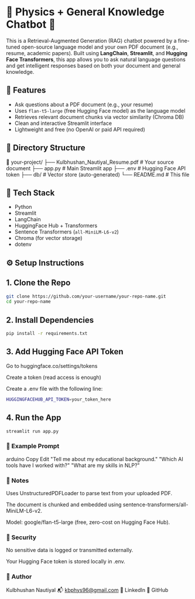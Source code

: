 # 📄 Physics + General Knowledge Chatbot 🤖

This is a Retrieval-Augmented Generation (RAG) chatbot powered by a fine-tuned open-source language model and your own PDF document (e.g., resume, academic papers). Built using **LangChain**, **Streamlit**, and **Hugging Face Transformers**, this app allows you to ask natural language questions and get intelligent responses based on both your document and general knowledge.

## 🚀 Features

- Ask questions about a PDF document (e.g., your resume)
- Uses `flan-t5-large` (free Hugging Face model) as the language model
- Retrieves relevant document chunks via vector similarity (Chroma DB)
- Clean and interactive Streamlit interface
- Lightweight and free (no OpenAI or paid API required)

## 📂 Directory Structure

📁 your-project/
├── Kulbhushan_Nautiyal_Resume.pdf # Your source document
├── app.py # Main Streamlit app
├── .env # Hugging Face API token
├── db/ # Vector store (auto-generated)
└── README.md # This file


## 🧠 Tech Stack

- Python
- Streamlit
- LangChain
- HuggingFace Hub + Transformers
- Sentence Transformers (`all-MiniLM-L6-v2`)
- Chroma (for vector storage)
- dotenv

## ⚙️ Setup Instructions

## 1. Clone the Repo

```bash
git clone https://github.com/your-username/your-repo-name.git
cd your-repo-name

```
## 2. Install Dependencies

```bash
pip install -r requirements.txt

```
## 3. Add Hugging Face API Token
Go to huggingface.co/settings/tokens

Create a token (read access is enough)

Create a .env file with the following line:

```bash
HUGGINGFACEHUB_API_TOKEN=your_token_here
```

## 4. Run the App

```bash
streamlit run app.py
```

### 📝 Example Prompt
arduino
Copy
Edit
"Tell me about my educational background."
"Which AI tools have I worked with?"
"What are my skills in NLP?"



### 📌 Notes
Uses UnstructuredPDFLoader to parse text from your uploaded PDF.

The document is chunked and embedded using sentence-transformers/all-MiniLM-L6-v2.

Model: google/flan-t5-large (free, zero-cost on Hugging Face Hub).



### 🔐 Security
No sensitive data is logged or transmitted externally.

Your Hugging Face token is stored locally in .env.

### 📧 Author
Kulbhushan Nautiyal
📬 kbphys96@gmail.com
🔗 LinkedIn
🐙 GitHub
